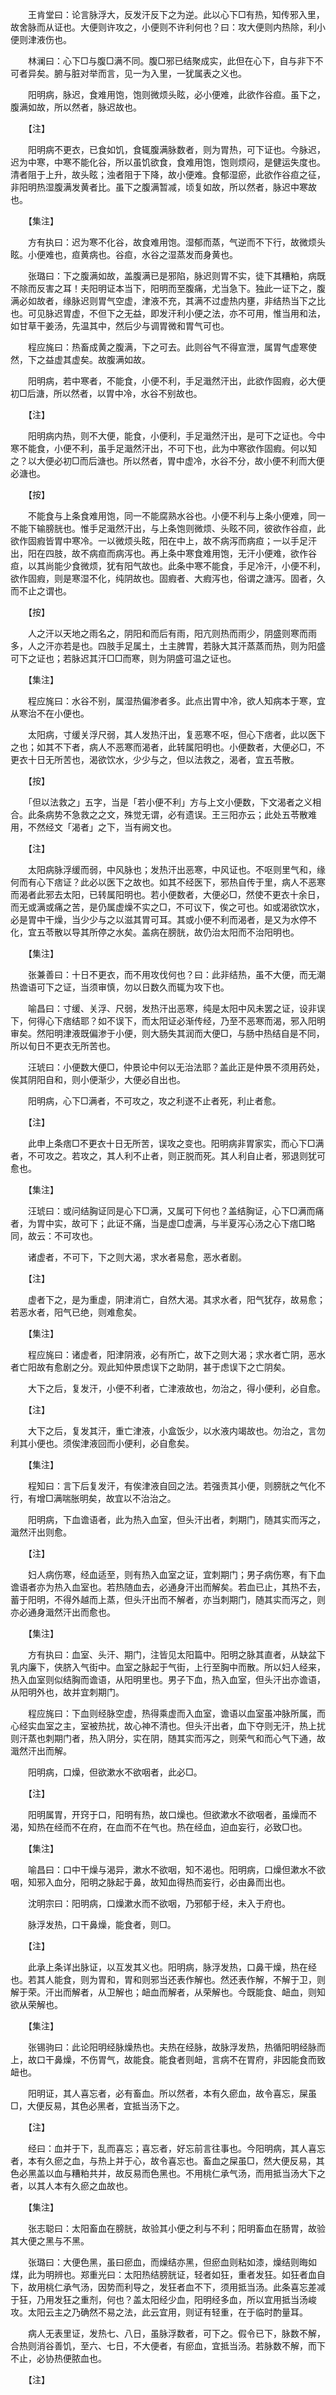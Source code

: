 <!-- { "loadSidebar": true } -->

　　王肯堂曰：论言脉浮大，反发汗反下之为逆。此以心下□有热，知传邪入里，故舍脉而从证也。大便则许攻之，小便则不许利何也？曰：攻大便则内热除，利小便则津液伤也。

　　林澜曰：心下□与腹□满不同。腹□邪已结聚成实，此但在心下，自与非下不可者异矣。腑与脏对举而言，见一为入里，一犹属表之义也。

　　阳明病，脉迟，食难用饱，饱则微烦头眩，必小便难，此欲作谷疸。虽下之，腹满如故，所以然者，脉迟故也。

　　【注】

　　阳明病不更衣，已食如饥，食辄腹满脉数者，则为胃热，可下证也。今脉迟，迟为中寒，中寒不能化谷，所以虽饥欲食，食难用饱，饱则烦闷，是健运失度也。清者阻于上升，故头眩；浊者阻于下降，故小便难。食郁湿瘀，此欲作谷疸之征，非阳明热湿腹满发黄者比。虽下之腹满暂减，顷复如故，所以然者，脉迟中寒故也。

　　【集注】

　　方有执曰：迟为寒不化谷，故食难用饱。湿郁而蒸，气逆而不下行，故微烦头眩。小便难也，疸黄病也。谷疸，水谷之湿蒸发而身黄也。

　　张璐曰：下之腹满如故，盖腹满已是邪陷，脉迟则胃不实，徒下其糟粕，病既不除而反害之耳！夫阳明证本当下，阳明而至腹痛，尤当急下。独此一证下之，腹满必如故者，缘脉迟则胃气空虚，津液不充，其满不过虚热内壅，非结热当下之比也。可见脉迟胃虚，不但下之无益，即发汗利小便之法，亦不可用，惟当用和法，如甘草干姜汤，先温其中，然后少与调胃微和胃气可也。

　　程应旄曰：热畜成黄之腹满，下之可去。此则谷气不得宣泄，属胃气虚寒使然，下之益虚其虚矣。故腹满如故。

　　阳明病，若中寒者，不能食，小便不利，手足濈然汗出，此欲作固瘕，必大便初□后溏，所以然者，以胃中冷，水谷不别故也。

　　【注】

　　阳明病内热，则不大便，能食，小便利，手足濈然汗出，是可下之证也。今中寒不能食，小便不利，虽手足濈然汗出，不可下也，此为中寒欲作固瘕。何以知之？以大便必初□而后溏也。所以然者，胃中虚冷，水谷不分，故小便不利而大便必溏也。

　　【按】

　　不能食与上条食难用饱，同一不能腐熟水谷也。小便不利与上条小便难，同一不能下输膀胱也。惟手足濈然汗出，与上条饱则微烦、头眩不同，彼欲作谷疸，此欲作固瘕皆胃中寒冷。一以微烦头眩，阳在中上，故不病泻而病疸；一以手足汗出，阳在四肢，故不病疸而病泻也。再上条中寒食难用饱，无汗小便难，欲作谷疸，以其尚能少食微烦，犹有阳气故也。此条中寒不能食，手足冷汗，小便不利，欲作固瘕，则是寒湿不化，纯阴故也。固瘕者、大瘕泻也，俗谓之溏泻。固者，久而不止之谓也。

　　【按】

　　人之汗以天地之雨名之，阴阳和而后有雨，阳亢则热而雨少，阴盛则寒而雨多，人之汗亦若是也。四肢手足属土，土主脾胃，若脉大其汗蒸蒸而热，则为阳盛可下之证也；若脉迟其汗□□而寒，则为阴盛可温之证也。

　　【集注】

　　程应旄曰：水谷不别，属湿热偏渗者多。此点出胃中冷，欲人知病本于寒，宜从寒治不在小便也。

　　太阳病，寸缓关浮尺弱，其人发热汗出，复恶寒不呕，但心下痞者，此以医下之也；如其不下者，病人不恶寒而渴者，此转属阳明也。小便数者，大便必□，不更衣十日无所苦也，渴欲饮水，少少与之，但以法救之，渴者，宜五苓散。

　　【按】

　　「但以法救之」五字，当是「若小便不利」方与上文小便数，下文渴者之义相合。此条病势不急救之之文，殊觉无谓，必有遗误。王三阳亦云；此处五苓散难用，不然经文「渴者」之下，当有阙文也。

　　【注】

　　太阳病脉浮缓而弱，中风脉也；发热汗出恶寒，中风证也。不呕则里气和，缘何而有心下痞证？此必以医下之故也。如其不经医下，邪热自传于里，病人不恶寒而渴者此邪去太阳，已转属阳明也。若小便数者，大便必□，然使不更衣十余日，而无或满或痛之苦，是仍属虚燥不实之□，不可议下，俟之可也。如或渴欲饮水，必是胃中干燥，当少少与之以滋其胃可耳。其或小便不利而渴者，是又为水停不化，宜五苓散以导其所停之水矣。盖病在膀胱，故仍治太阳而不治阳明也。

　　【集注】

　　张兼善曰：十日不更衣，而不用攻伐何也？曰：此非结热，虽不大便，而无潮热谵语可下之证，当须审慎，勿以日数久而辄为攻下也。

　　喻昌曰：寸缓、关浮、尺弱，发热汗出恶寒，纯是太阳中风未罢之证，设非误下，何得心下痞结耶？如不误下，而太阳证必渐传经，乃至不恶寒而渴，邪入阳明审矣。然阳明津液既偏渗于小便，则大肠失其润而大便□，与肠中热结自是不同，所以旬日不更衣无所苦也。

　　汪琥曰：小便数大便□，仲景论中何以无治法耶？盖此正是仲景不须用药处，俟其阴阳自和，则小便渐少，大便必自出也。

　　阳明病，心下□满者，不可攻之，攻之利遂不止者死，利止者愈。

　　【注】

　　此申上条痞□不更衣十日无所苦，误攻之变也。阳明病非胃家实，而心下□满者，不可攻之。若攻之，其人利不止者，则正脱而死。其人利自止者，邪退则犹可愈也。

　　【集注】

　　汪琥曰：或问结胸证同是心下□满，又属可下何也？盖结胸证，心下□满而痛者，为胃中实，故可下；此证不痛，当是虚□虚满，与半夏泻心汤之心下痞□略同，故云：不可攻也。

　　诸虚者，不可下，下之则大渴，求水者易愈，恶水者剧。

　　【注】

　　虚者下之，是为重虚，阴津消亡，自然大渴。其求水者，阳气犹存，故易愈；若恶水者，阳气已绝，则难愈矣。

　　【集注】

　　程应旄曰：诸虚者，阳津阴液，必有所亡，故下之则大渴；求水者亡阴，恶水者亡阳故有愈剧之分。观此知仲景虑误下之助阴，甚于虑误下之亡阴矣。

　　大下之后，复发汗，小便不利者，亡津液故也，勿治之，得小便利，必自愈。

　　【注】

　　大下之后，复发其汗，重亡津液，小盒饭少，以水液内竭故也。勿治之，言勿利其小便也。须俟津液回而小便利，必自愈矣。

　　【集注】

　　程知曰：言下后复发汗，有俟津液自回之法。若强责其小便，则膀胱之气化不行，有增□满喘胀明矣，故宜以不治治之。

　　阳明病，下血谵语者，此为热入血室，但头汗出者，刺期门，随其实而泻之，濈然汗出则愈。

　　【注】

　　妇人病伤寒，经血适至，则有热入血室之证，宜刺期门；男子病伤寒，有下血谵语者亦为热入血室也。若热随血去，必通身汗出而解矣。若血已止，其热不去，蓄于阳明，不得外越而上蒸，但头汗出而不解者，亦当刺期门，随其实而泻之，则亦必通身濈然汗出而愈也。

　　【集注】

　　方有执曰：血室、头汗、期门，注皆见太阳篇中。阳明之脉其直者，从缺盆下乳内廉下，侠脐入气街中。血室之脉起于气街，上行至胸中而散。所以妇人经来，热入血室则似结胸而谵语，从阳明里也。男子下血，热入血室，但头汗出亦谵语，从阳明外也，故并宜刺期门。

　　程应旄曰：下血则经脉空虚，热得乘虚而入血室，谵语以血室虽冲脉所属，而心经实血室之主，室被热扰，故心神不清也。但头汗出者，血下夺则无汗，热上扰则汗蒸也刺期门者，热入阴分，实在阴，随其实而泻之，则荣气和而心气下通，故濈然汗出而解。

　　阳明病，口燥，但欲漱水不欲咽者，此必□。

　　【注】

　　阳明属胃，开窍于口，阳明有热，故口燥也。但欲漱水不欲咽者，虽燥而不渴，知热在经而不在府，在血而不在气也。热在经血，迫血妄行，必致□也。

　　【集注】

　　喻昌曰：口中干燥与渴异，漱水不欲咽，知不渴也。阳明病，口燥但漱水不欲咽，知邪入血分，阳明之脉起于鼻，故知血得热而妄行，必由鼻而出也。

　　沈明宗曰：阳明病，口燥漱水而不欲咽，乃邪郁于经，未入于府也。

　　脉浮发热，口干鼻燥，能食者，则□。

　　【注】

　　此承上条详出脉证，以互发其义也。阳明病，脉浮发热，口鼻干燥，热在经也。若其人能食，则为胃和，胃和则邪当还表作解也。然还表作解，不解于卫，则解于荣。汗出而解者，从卫解也；衄血而解者，从荣解也。今既能食、衄血，则知欲从荣解也。

　　【集注】

　　张锡驹曰：此论阳明经脉燥热也。夫热在经脉，故脉浮发热，热循阳明经脉而上，故口干鼻燥，不伤胃气，故能食。能食者则衄，言病不在胃府，非因能食而致衄也。

　　阳明证，其人喜忘者，必有畜血。所以然者，本有久瘀血，故令喜忘，屎虽□，大便反易，其色必黑者，宜抵当汤下之。

　　【注】

　　经曰：血并于下，乱而喜忘；喜忘者，好忘前言往事也。今阳明病，其人喜忘者，本有久瘀之血，与热上并于心，故令喜忘也。畜血之屎虽□，然大便反易，其色必黑盖以血与糟粕共并，故反易而色黑也。不用桃仁承气汤，而用抵当汤大下之者，以其人本有久瘀之血故也。

　　【集注】

　　张志聪曰：太阳畜血在膀胱，故验其小便之利与不利；阳明畜血在肠胃，故验其大便之黑与不黑。

　　张璐曰：大便色黑，虽曰瘀血，而燥结亦黑，但瘀血则粘如漆，燥结则晦如煤，此为明辨也。郑重光曰：太阳热结膀胱证，轻者如狂，重者发狂。如狂者血自下，故用桃仁承气汤，因势而利导之，发狂者血不下，须用抵当汤。此条喜忘差减于狂，乃用发狂之重剂，何也？盖太阳经少血，阳明经多血，所以宜用抵当汤峻攻。太阳云主之乃确然不易之法，此云宜用，则证有轻重，在于临时酌量耳。

　　病人无表里证，发热七、八日，虽脉浮数者，可下之。假令已下，脉数不解，合热则消谷善饥，至六、七日，不大便者，有瘀血，宜抵当汤。若脉数不解，而下不止，必协热便脓血也。

　　【注】

